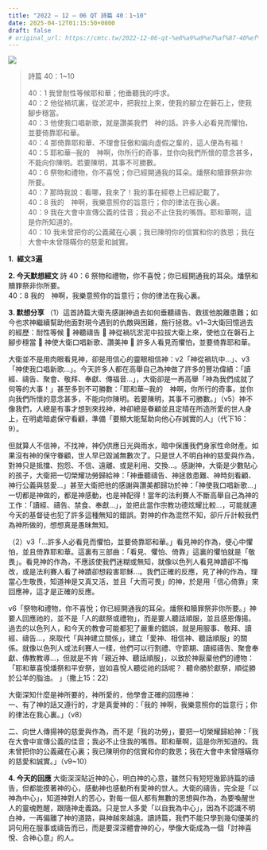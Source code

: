 ```yaml
---
title: "2022 – 12 – 06 QT 詩篇 40：1~10"
date: 2025-04-12T01:15:50+0800
draft: false
# original_url: https://cmtc.tw/2022-12-06-qt-%e8%a9%a9%e7%af%87-40%ef%bc%9a110
---
```


![](/images/qt.jpg)
> 詩篇 40：1\~10
>
> 40：1 我曾耐性等候耶和華；他垂聽我的呼求。  
> 40：2 他從禍坑裏，從淤泥中，把我拉上來，使我的腳立在磐石上，使我腳步穩當。  
> 40：3 他使我口唱新歌，就是讚美我們　神的話。許多人必看見而懼怕，並要倚靠耶和華。  
> 40：4 那倚靠耶和華、不理會狂傲和偏向虛假之輩的，這人便為有福！  
> 40：5 耶和華─我的　神啊，你所行的奇事，並你向我們所懷的意念甚多，不能向你陳明。若要陳明，其事不可勝數。  
> 40：6 祭物和禮物，你不喜悅；你已經開通我的耳朵。燔祭和贖罪祭非你所要。  
> 40：7 那時我說：看哪，我來了！我的事在經卷上已經記載了。  
> 40：8 我的　神啊，我樂意照你的旨意行；你的律法在我心裏。  
> 40：9 我在大會中宣傳公義的佳音；我必不止住我的嘴唇。耶和華啊，這是你所知道的。  
> 40：10 我未曾把你的公義藏在心裏；我已陳明你的信實和你的救恩；我在大會中未曾隱瞞你的慈愛和誠實。

**1.  經文3遍**

**2. 今天默想經文**
詩 40：6 祭物和禮物，你不喜悅；你已經開通我的耳朵。燔祭和贖罪祭非你所要。  
40：8 我的　神啊，我樂意照你的旨意行；你的律法在我心裏。

**3. 默想分享**
（1）這首詩篇大衛先感謝神過去如何垂聽禱告、救拔他脫離患難；如今也求神繼續幫助他面對現今遇到的仇敵與困難，施行拯救。v1\~3大衛回憶過去的經歷：耐性等候  神聽禱告  神從禍坑淤泥中拉拔大衛上來，使他立在磐石上腳步穩當  神使大衛口唱新歌、讚美神  許多人看見而懼怕，並要倚靠耶和華。

大衛並不是用肉眼看見神，卻是用信心的靈眼相信神：v2「神從禍坑中…」、v3「神使我口唱新歌…」。今天許多人都在高舉自己為神做了許多的豐功偉績：「讀經、禱告、聚會、敬拜、奉獻、傳福音…」，大衛卻是一再高舉「神為我們成就了何等的大事！」甚至多到不可勝數：「耶和華─我的　神啊，你所行的奇事，並你向我們所懷的意念甚多，不能向你陳明。若要陳明，其事不可勝數。」（v5）神不像我們，人總是有事才想到來找神，神卻總是眷顧並且定晴在所造所愛的世人身上，在明處暗處保守看顧，準備「要顯大能幫助向他心存誠實的人」（代下16：9）。

但就算人不信神，不找神，神仍供應日光與雨水，暗中保護我們身家性命財產。如果沒有神的保守眷顧，世人早已毀滅無數次了。只是世人不明白神的慈愛與作為，對神只是抵擋、抱怨、不信、遠離、或是利用、交換…。感謝神，大衛是少數貼心的孩子，大衛把一切榮耀功勞歸給神：「神垂聽禱告、神拯救患難、神時刻看顧、神行公義與慈愛…」甚至大衛把他的感謝與讚美都歸功於神：「神使我口唱新歌…」一切都是神做的，都是神感動，也是神配得！當年的法利賽人不斷高舉自己為神的工作：「讀經、禱告、禁食、奉獻…」，並把此當作宗教功德炫耀比較…，可能就連今天的基督徒也犯了許多這種無知的錯誤。對神的作為混然不知，卻斤斤計較我們為神所做的，想想真是愚昧無知。

（2）v3「…許多人必看見而懼怕，並要倚靠耶和華。」看見神的作為，便心中懼怕，並且倚靠耶和華。這裏有三部曲：「看見、懼怕、倚靠」這裏的懼怕就是「敬畏」。看見神的作為，不應該使我們迷糊或無知，就像以色列人看見神蹟卻不悔改，或是法利賽人看了神蹟卻想殺害耶穌…。我們正確的反應，見了神的作為，理當心生敬畏，知道神是又真又活，並且「大而可畏」的神，於是用「信心倚靠」來回應神，這才是正確的反應。

v6「祭物和禮物，你不喜悅；你已經開通我的耳朵。燔祭和贖罪祭非你所要。」神要人回應祂的，並不是「人的獻祭或禮物」，而是要人聽話順服，並且感恩傳揚。過去的以色列人，和今天的教會可能都犯了嚴重的錯誤，就是用服事、敬拜、讀經、禱告…，來取代「與神建立關係」，建立「愛神、相信神、聽話順服」的關係。就像以色列人或法利賽人一樣，他們可以行割禮、守節期、讀經禱告、聚會奉獻、傳教教導…，但就是不肯「親近神、聽話順服」，以致於神厭棄他們的禮物：「耶和華喜悅燔祭和平安祭，豈如喜悅人聽從祂的話呢？. 聽命勝於獻祭，順從勝於公羊的脂油。 」（撒上15：22）

大衛深知什麼是神所要的，神所愛的，他學會正確的回應神：  
一、有了神的話又遵行的，才是真愛神的：「我的 神啊，我樂意照你的旨意行；你的律法在我心裏。」（v8）

二、向世人傳揚神的慈愛與作為，而不是「我的功勞」，要把一切榮耀歸給神：「我在大會中宣傳公義的佳音；我必不止住我的嘴唇。耶和華啊，這是你所知道的。我未曾把你的公義藏在心裏；我已陳明你的信實和你的救恩；我在大會中未曾隱瞞你的慈愛和誠實。」（v9\~10）

**4. 今天的回應**
大衛深深貼近神的心，明白神的心意，雖然只有短短幾節詩篇的禱告，但都能摸著神的心，感動神也感動所有愛神的世人。大衛的禱告，完全是「以神為中心」，知道神對人的苦心，對每一個人都有無數的思想與作為，為要喚醒世人的靈魂甦醒，跟隨神走義路。只是世人多愛「以自我為中心」，因為不認識不明白神，一再偏離了神的道路，與神越來越遠。讀詩篇，我們不能只學到幾句優美的詞句用在服事或禱告而已，而是要深深體會神的心，學像大衛成為一個「討神喜悅、合神心意」的人。
